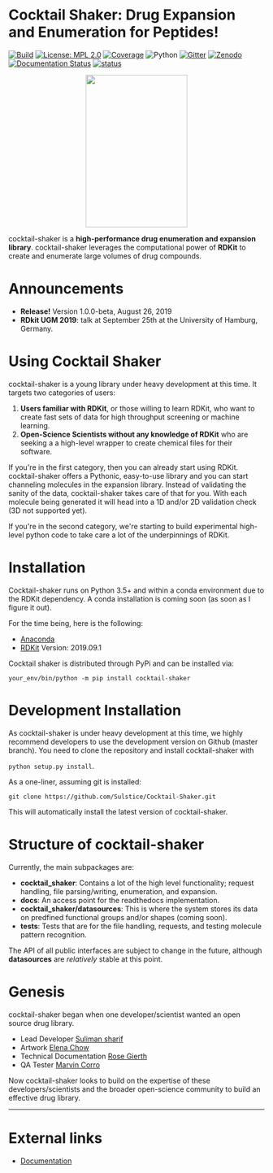 Cocktail Shaker: Drug Expansion and Enumeration for Peptides!
=============================================================

[![Build](https://travis-ci.org/Sulstice/Cocktail-Shaker.svg?branch=master)](https://travis-ci.org/Sulstice/Cocktail-Shaker)
[![License: MPL 2.0](https://img.shields.io/badge/License-MPL%202.0-brightgreen.svg)](https://opensource.org/licenses/MPL-2.0)
[![Coverage](https://coveralls.io/repos/github/Sulstice/Cocktail-Shaker/badge.svg?branch=master)](https://coveralls.io/github/Sulstice/Cocktail-Shaker?branch=master)
![Python](https://img.shields.io/badge/python-3.6-blue.svg)
[![Gitter](https://badges.gitter.im/Cocktail-Shaker/community.svg)](https://gitter.im/Cocktail-Shaker/community?utm_source=badge&utm_medium=badge&utm_campaign=pr-badge&utm_content=badge)
[![Zenodo](https://zenodo.org/badge/170644606.svg)](https://zenodo.org/badge/latestdoi/170644606)
[![Documentation Status](https://readthedocs.org/projects/cocktail-shaker/badge/?version=latest)](https://cocktail-shaker.readthedocs.io/en/latest/?badge=latest)
[![status](https://joss.theoj.org/papers/c2e1d3c408a5729d832b34ac680d6305/status.svg)](https://joss.theoj.org/papers/c2e1d3c408a5729d832b34ac680d6305)

<p align="center">
  <img width="200" height="300" src="images/logoshaker.png">
</p>

cocktail-shaker is a **high-performance drug enumeration and expansion
library**. cocktail-shaker leverages the computational power of
**RDKit** to create and enumerate large volumes of drug compounds. 

Announcements
=============

-   **Release!** Version 1.0.0-beta, August 26, 2019
-   **RDkit UGM 2019**: talk at September 25th at the University of
    Hamburg, Germany.

Using Cocktail Shaker
=====================

cocktail-shaker is a young library under heavy development at this time.
It targets two categories of users:

1.  **Users familiar with RDKit**, or those willing to learn RDKit, who want to
    create fast sets of data for high throughput screening or machine
    learning.
2.  **Open-Science Scientists without any knowledge of RDKit** who are
    seeking a a high-level wrapper to create chemical files for their
    software.

If you're in the first category, then you can already start using RDKit.
cocktail-shaker offers a Pythonic, easy-to-use library and you can start
channeling molecules in the expansion library. Instead of validating the
sanity of the data, cocktail-shaker takes care of that for you. With
each molecule being generated it will head into a 1D and/or 2D
validation check (3D not supported yet).

If you're in the second category, we're starting to build experimental
high-level python code to take care a lot of the underpinnings of RDKit.

Installation 
==================

Cocktail-shaker runs on Python 3.5+ and within a conda environment due to the RDKit dependency. A conda installation is coming soon (as soon as I figure it out). 

For the time being, here is the following:

- [Anaconda](https://docs.anaconda.com/anaconda/install/)
- [RDKit](https://www.rdkit.org/docs/Install.html) Version: 2019.09.1

Cocktail shaker is distributed through PyPi and can be installed via:

`your_env/bin/python -m pip install cocktail-shaker`



Development Installation
========================

As cocktail-shaker is under heavy development at this time, we highly
recommend developers to use the development version on Github (master
branch). You need to clone the repository and install cocktail-shaker with

`python setup.py install`.

As a one-liner, assuming git is installed:

    git clone https://github.com/Sulstice/Cocktail-Shaker.git

This will automatically install the latest version of cocktail-shaker.

Structure of cocktail-shaker
============================

Currently, the main subpackages are:

-   **cocktail_shaker**: Contains a lot of the high level functionality; request
    handling, file parsing/writing, enumeration, and expansion.
-   **docs**: An access point for the readthedocs implementation.
-   **cocktail_shaker/datasources**: This is where the system stores its data on
    predfined functional groups and/or shapes (coming soon).
-   **tests**: Tests that are for the file handling, requests, and
    testing molecule pattern recognition.

The API of all public interfaces are subject to change in the future,
although **datasources** are *relatively* stable at this point.

Genesis
=======

cocktail-shaker began when one developer/scientist wanted an open source
drug library.

- Lead Developer [Suliman sharif](http://sulstice.github.io/)
- Artwork [Elena Chow](http://www.chowelena.com/)
- Technical Documentation [Rose Gierth](https://www.linkedin.com/in/rose-gierth-69a4a083/)
- QA Tester [Marvin Corro](https://www.linkedin.com/in/marvincorro/)

Now cocktail-shaker looks to build on the expertise of these
developers/scientists and the broader open-science community to build an
effective drug library.

* * * * *

External links
==============

-   [Documentation](http://cocktail-shaker.readthedocs.org)

